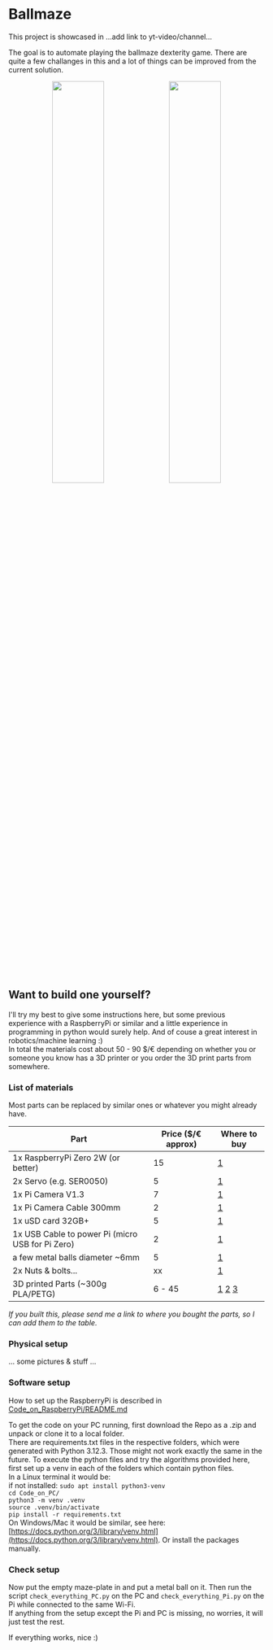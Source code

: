 # Ballmaze
This project is showcased in ...add link to yt-video/channel...

The goal is to automate playing the ballmaze dexterity game. There are quite a few challanges in this and a lot of things can be improved from the current solution. 

<p align="center">
  <img src="./docs/wood_maze.gif" width="45%" />
  <img src="./docs/my_maze.gif" width="45%" />
</p>

## Want to build one yourself?

I'll try my best to give some instructions here, but some previous experience with a RaspberryPi or similar and a little experience in programming in python would surely help. And of couse a great interest in robotics/machine learning :) <br>
In total the materials cost about 50 - 90 $/€ depending on whether you or someone you know has a 3D printer or you order the 3D print parts from somewhere. 

### List of materials
Most parts can be replaced by similar ones or whatever you might already have. 

| Part                                              | Price ($/€ approx) | Where to buy |
|---------------------------------------------------|--------------------|--------------|
| 1x RaspberryPi Zero 2W (or better)                | 15                 | [1](https://www.mouser.ch/ProductDetail/358-SC0721) |
| 2x Servo (e.g. SER0050)                           | 5                  | [1](https://www.mouser.ch/ProductDetail/426-SER0050) |
| 1x Pi Camera V1.3                                 | 7                  | [1](https://www.mouser.ch/ProductDetail/713-114110127) |
| 1x Pi Camera Cable 300mm                          | 2                  | [1](https://www.mouser.ch/ProductDetail/358-SC1129) |
| 1x uSD card 32GB+                                 | 5                  | [1](https://www.mouser.ch/ProductDetail/358-SC1628) |
| 1x USB Cable to power Pi (micro USB for Pi Zero)  | 2                  | [1](https://www.mouser.ch/ProductDetail/530-SC-2AMK003F) |
| a few metal balls diameter ~6mm                   | 5                  | [1](https://www.amazon.com/0-236-Precision-Chrome-Steel-Bearing/dp/B07L8MLK2N) |
| 2x Nuts & bolts...                                | xx                 | [1]() |
| 3D printed Parts (~300g PLA/PETG)                 | 6 - 45             | [1](https://www.sculpteo.com) [2](https://craftcloud3d.com/) [3](https://jlc3dp.com/3d-printing-quote) |

*If you built this, please send me a link to where you bought the parts, so I can add them to the table.*

### Physical setup
... some pictures & stuff ...

### Software setup
How to set up the RaspberryPi is described in [Code_on_RaspberryPi/README.md](Code_on_RaspberryPi/README.md) <br>

To get the code on your PC running, first download the Repo as a .zip and unpack or clone it to a local folder. <br>
There are requirements.txt files in the respective folders, which were generated with Python 3.12.3. Those might not work exactly the same in the future. 
To execute the python files and try the algorithms provided here, first set up a venv in each of the folders which contain python files. <br>
In a Linux terminal it would be: <br>
if not installed: `sudo apt install python3-venv` <br>
`cd Code_on_PC/` <br>
`python3 -m venv .venv` <br>
`source .venv/bin/activate` <br>
`pip install -r requirements.txt` <br>
On Windows/Mac it would be similar, see here: [https://docs.python.org/3/library/venv.html](https://docs.python.org/3/library/venv.html). Or install the packages manually. 

### Check setup
Now put the empty maze-plate in and put a metal ball on it. Then run the script `check_everything_PC.py` on the PC and `check_everything_Pi.py` on the Pi while connected to the same Wi-Fi. <br>
If anything from the setup except the Pi and PC is missing, no worries, it will just test the rest. 

If everything works, nice :)




